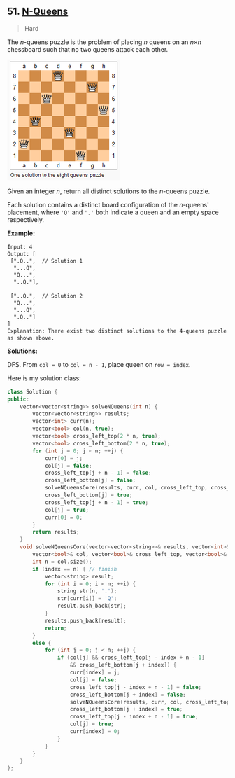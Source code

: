 ## 51. [N-Queens](https://leetcode.com/problems/n-queens/)

> Hard

The *n*-queens puzzle is the problem of placing *n* queens on an *n*×*n* chessboard such that no two queens attack each other.

![img](./imgs/51.png)

Given an integer *n*, return all distinct solutions to the *n*-queens puzzle.

Each solution contains a distinct board configuration of the *n*-queens' placement, where `'Q'` and `'.'` both indicate a queen and an empty space respectively.

**Example:**

```
Input: 4
Output: [
 [".Q..",  // Solution 1
  "...Q",
  "Q...",
  "..Q."],

 ["..Q.",  // Solution 2
  "Q...",
  "...Q",
  ".Q.."]
]
Explanation: There exist two distinct solutions to the 4-queens puzzle as shown above.
```



**Solutions:**

DFS. From `col = 0` to `col = n - 1`, place queen on `row = index`. 

Here is my solution class:

```c++
class Solution {
public:
	vector<vector<string>> solveNQueens(int n) {
		vector<vector<string>> results;
		vector<int> curr(n);
		vector<bool> col(n, true);
		vector<bool> cross_left_top(2 * n, true);
		vector<bool> cross_left_bottom(2 * n, true);
		for (int j = 0; j < n; ++j) {
			curr[0] = j;
			col[j] = false;
			cross_left_top[j + n - 1] = false;
			cross_left_bottom[j] = false;
			solveNQueensCore(results, curr, col, cross_left_top, cross_left_bottom, 1);
			cross_left_bottom[j] = true;
			cross_left_top[j + n - 1] = true;
			col[j] = true;
			curr[0] = 0;
		}
		return results;
	}
	void solveNQueensCore(vector<vector<string>>& results, vector<int>& curr,
		vector<bool>& col, vector<bool>& cross_left_top, vector<bool>& cross_left_bottom, int index) {
		int n = col.size();
		if (index == n) { // finish
			vector<string> result;
			for (int i = 0; i < n; ++i) {
				string str(n, '.');
				str[curr[i]] = 'Q';
				result.push_back(str);
			}
			results.push_back(result);
			return;
		}
		else {
			for (int j = 0; j < n; ++j) {
				if (col[j] && cross_left_top[j - index + n - 1]
					&& cross_left_bottom[j + index]) {
					curr[index] = j;
					col[j] = false;
					cross_left_top[j - index + n - 1] = false;
					cross_left_bottom[j + index] = false;
					solveNQueensCore(results, curr, col, cross_left_top, cross_left_bottom, index + 1);
					cross_left_bottom[j + index] = true;
					cross_left_top[j - index + n - 1] = true;
					col[j] = true;
					curr[index] = 0;
				}
			}
		}
	}
};
```

